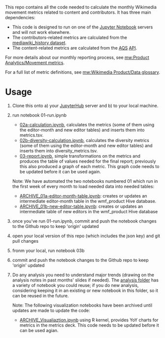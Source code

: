 This repo contains all the code needed to calculate the monthly Wikimedia movement metrics related to content and contributors. It has three main dependencies:
* This code is designed to run on one of the [Jupyter Notebook](https://wikitech.wikimedia.org/wiki/SWAP) servers and will not work elsewhere.
* The contributors-related metrics are calculated from the [mediawiki_history dataset](https://wikitech.wikimedia.org/wiki/Analytics/Data_Lake/Edits/Mediawiki_history). 
* The content-related metrics are calculated from the [AQS](https://wikitech.wikimedia.org/wiki/Analytics/Systems/AQS) [API](https://wikimedia.org/api).

For more details about our monthly reporting process, see [mw:Product Analytics/Movement metrics](https://www.mediawiki.org/wiki/Product_Analytics/Movement_metrics).

For a full list of metric definitions, see [mw:Wikimedia Product/Data glossary](https://www.mediawiki.org/wiki/Wikimedia_Product/Data_glossary).

# Usage
1. Clone this onto a) your [JupyterHub](https://wikitech.wikimedia.org/wiki/SWAP) server and b) to your local machine. 
2. run notebook 01-run.ipynb
    
    * [02a-calculation.ipynb](02a-calculation.ipynb), calculates the metrics (some of them using the editor-month and new editor tables) and inserts them into metrics.tsv.
    * [02b-diversity-calculation.ipynb](02b-diversity-calculation.ipynb), calculates the diversity metrics (some of them using the editor-month and new editor tables) and inserts them into diversity_metrics.tsv.
    * [03-report.ipynb](03-report.ipynb), simple transformations on the metrics and produces the table of values needed for the final report; previously this also produced a graph of each metric. This graph code needs to be updated before it can be used again.
    
    Note: We have automated the two notebooks numbered 01 which run in the first week of every month to load needed data into needed tables:
    * [ARCHIVE_01a-editor-month-table.ipynb](ARCHIVE_01a-editor-month-table.ipynb): creates or updates an intermediate editor-month table in the wmf_product Hive database.
    * [ARCHIVE_01b-new-editor-table.ipynb](ARCHIVE_01b-new-editor-table.ipynb): creates or updates an intermediate table of new editors in the wmf_product Hive database
    
3. once you've run 01-run.ipynb, commit and push the notebook changes to the Github repo to keep 'origin' updated
4. open your local version of this repo (which includes the json key) and git pull changes
5. fronm your local, run notebook 03b
6. commit and push the notebook changes to the Github repo to keep 'origin' updated   
    

7. Do any analysis you need to understand major trends (drawing on the analysis notes in past months' slides if needed). The [analysis folder](analysis) has a variety of notebook you could reuse; if you do new analysis, considering keeping it in an existing or new notebook in this folder, so it can be reused in the future.

    Note: The following visualization notebooks have been archived until updates are made to update the code:
    * [ARCHIVE_Visualiaztion.ipynb](ARCHIVE_Visualzation.ipynb) using R kernel, provides YoY charts for metrics in the metrics deck. This code needs to be updated before it can be used agian.